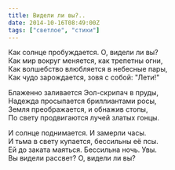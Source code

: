 ```yaml
---
title: Видели ли вы?..
date: 2014-10-16T08:49:00Z
tags: ["светлое", "стихи"]
---
```


Как солнце пробуждается. О, видели ли вы?  
Как мир вокруг меняется, как трепетны огни,  
Как волшебство влюбляется в небесные пары,  
Как чудо зарождается, зовя с собой: "Лети!"  

Блаженно заливается Эол-скрипач в пруды,  
Надежда просыпается бриллиантами росы,  
Земля преображается, и обнажив стопы,  
По свету продвигаются лучей златых гонцы.  

И солнце поднимается. И замерли часы.  
И тьма в свету купается, бессильны её псы.  
Ей до заката маяться. Бессильна ночь. Увы.  
Вы видели рассвет? О, видели ли вы?  
